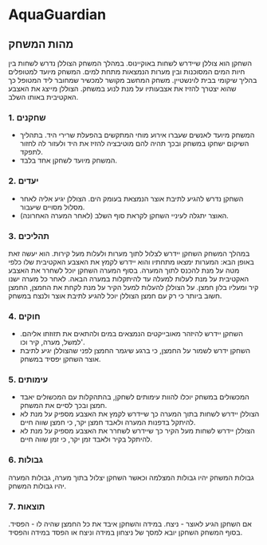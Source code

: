 # AquaGuardian

## מהות המשחק

השחקן הוא צוללן שיידרש לשחות באוקיינוס. במהלך המשחק הצוללן נדרש לשחות בין חיות המים המסוכנות ובין מערות הנמצאות מתחת למים. 
המשחק מיועד למטופלים בהליך שיקומי בבית לוינשטיין. משחק המחשב מקושר למכשיר שמחובר ליד המטופל כך שהוא יצטרך להזיז את אצבעותיו על מנת לנוע במשחק.
הצוללן מייצג את האצבע האקטיבית באותו השלב.

### 1. שחקנים

* המשחק מיועד לאנשים שעברו אירוע מוחי המתקשים בהפעלת שרירי היד. בתהליך השיקום ישחקו במשחק ובכך תהיה להם מוטיבציה להזיז את היד ולעזור לה לחזור לתפקד.
* המשחק מיועד לשחקן אחד בלבד.


### 2. יעדים

* השחקן נדרש להגיע לתיבת אוצר הנמצאת בעומק הים. הצוללן יגיע אליה לאחר מסלול מסויים שיעבור.
* האוצר יתגלה לעיניי השחקן לקראת סוף השלב (לאחר המערה האחרונה).

### 3. תהליכים

במהלך המשחק השחקן יידרש לצלול לתוך מערות ולעלות מעל קירות. הוא יעשה זאת באופן הבא: המערות ימצאו מתחתיו והוא יידרש לקמץ את האצבע האקטיבית שלו כלפי מטה על מנת להכנס לתוך המערה.
בסוף המערה השחקן יוכל לשחרר את האצבע האקטיבית על מנת לעלות למעלה עד להיתקלות במערה הבאה.
לאחר כל מערה ישנו קיר ומעליו בלון חמצן. 
על הצוללן להעלות למעל הקיר על מנת לקחת את החמצן, החמצן חשוב ביותר כי רק עם חמצן הצוללן יוכל להגיע לתיבת אוצר ולנצח במשחק.

### 4. חוקים

* השחקן יידרש להיזהר מאובייקטים הנמצאים במים ולהתאים את תזוזתו אליהם. למשל, מערה, קיר וכו'.
* השחקן ידרש לשמור על החמצן, כי ברגע שיגמר החמצן לפני שהצוללן יגיע לתיבת אוצר השחקן יפסיד במשחק.

### 5. עימותים

* המכשולים במשחק יוכלו להוות עימותים לשחקן, בהתהקלות עם המכשולים יאבד חמצן ובכך לסיים את המשחק. 
* הצוללן יידרש לשחות בתוך המערה כך שיידרש לקמץ את האצבע מספיק על מנת לא להיתקל בדפנות המערה ולאבד חמצן יקר, כי חמצן שווה חיים.
* הצוללן יידרש לשחות מעל הקיר כך שיידרש לשחרר את האצבע מספיק על מנת לא להיתקל בקיר ולאבד זמן יקר, כי זמן שווה חיים.


### 6. גבולות

גבולות המשחק יהיו גבולות המצלמה וכאשר השחקן יצלול בתוך מערה, גבולות המערה יהיו גבולות המשחק.

### 7. תוצאות

אם השחקן הגיע לאוצר - ניצח.
במידה והשחקן איבד את כל החמצן שהיה לו - הפסיד.
בסוף המשחק השחקן יובא למסך של ניצחון במידה וניצח או הפסד במידה והפסיד.



 


